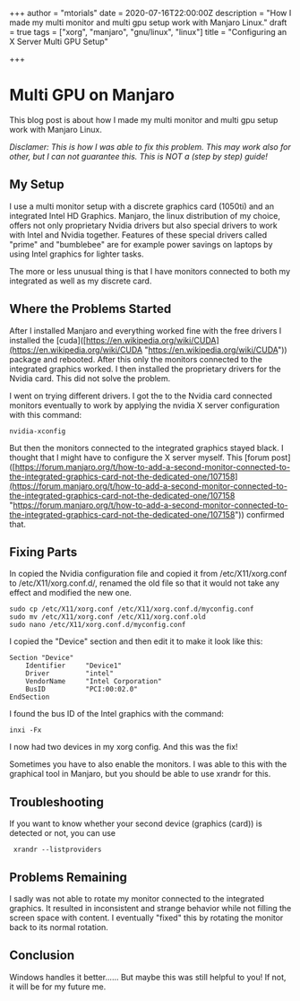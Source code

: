 +++
author = "mtorials"
date = 2020-07-16T22:00:00Z
description = "How I made my multi monitor and multi gpu setup work with Manjaro Linux."
draft = true
tags = ["xorg", "manjaro", "gnu/linux", "linux"]
title = "Configuring an X Server Multi GPU Setup"

+++
# Multi GPU on Manjaro

This blog post is about how I made my multi monitor and multi gpu setup work with Manjaro Linux.

_*Disclamer: This is how I was able to fix this problem. This may work also for other, but I can not guarantee this. This is NOT a (step by step) guide!*_

## My Setup

I use a multi monitor setup with a discrete graphics card (1050ti) and an integrated Intel HD Graphics. Manjaro, the linux distribution of my choice, offers not only proprietary Nvidia drivers but also special drivers to work with Intel and Nvidia together. Features of these special drivers called "prime" and "bumblebee" are for example power savings on laptops by using Intel graphics for lighter tasks.

The more or less unusual thing is that I have monitors connected to both my integrated as well as my discrete card.

## Where the Problems Started

After I installed Manjaro and everything worked fine with the free drivers I installed the \[cuda\]([https://en.wikipedia.org/wiki/CUDA](https://en.wikipedia.org/wiki/CUDA "https://en.wikipedia.org/wiki/CUDA")) package and rebooted. After this only the monitors connected to the integrated graphics worked. I then installed the proprietary drivers for the Nvidia card. This did not solve the problem.

I went on trying different drivers. I got the to the Nvidia card connected monitors eventually to work by applying the nvidia X server configuration with this command:

    nvidia-xconfig

But then the monitors connected to the integrated graphics stayed black. I thought that I might have to configure the X server myself. This \[forum post\]([https://forum.manjaro.org/t/how-to-add-a-second-monitor-connected-to-the-integrated-graphics-card-not-the-dedicated-one/107158](https://forum.manjaro.org/t/how-to-add-a-second-monitor-connected-to-the-integrated-graphics-card-not-the-dedicated-one/107158 "https://forum.manjaro.org/t/how-to-add-a-second-monitor-connected-to-the-integrated-graphics-card-not-the-dedicated-one/107158")) confirmed that.

## Fixing Parts

In copied the Nvidia configuration file and copied it from /etc/X11/xorg.conf to /etc/X11/xorg.conf.d/, renamed the old file so that it would not take any effect and modified the new one.

    sudo cp /etc/X11/xorg.conf /etc/X11/xorg.conf.d/myconfig.conf
    sudo mv /etc/X11/xorg.conf /etc/X11/xorg.conf.old
    sudo nano /etc/X11/xorg.conf.d/myconfig.conf

I copied the "Device" section and then edit it to make it look like this:

    Section "Device"
        Identifier     "Device1"
        Driver         "intel"
        VendorName     "Intel Corporation"
        BusID          "PCI:00:02.0"
    EndSection

I found the bus ID of the Intel graphics with the command:

    inxi -Fx

I now had two devices in my xorg config. And this was the fix!

Sometimes you have to also enable the monitors. I was able to this with the graphical tool in Manjaro, but you should be able to use xrandr for this.

## Troubleshooting

If you want to know whether your second device (graphics (card)) is detected or not, you can use

     xrandr --listproviders

## Problems Remaining

I sadly was not able to rotate my monitor connected to the integrated graphics. It resulted in inconsistent and strange behavior while not filling the screen space with content. I eventually "fixed" this by rotating the monitor back to its normal rotation.

## Conclusion

Windows handles it better...... But maybe this was still helpful to you! If not, it will be for my future me.